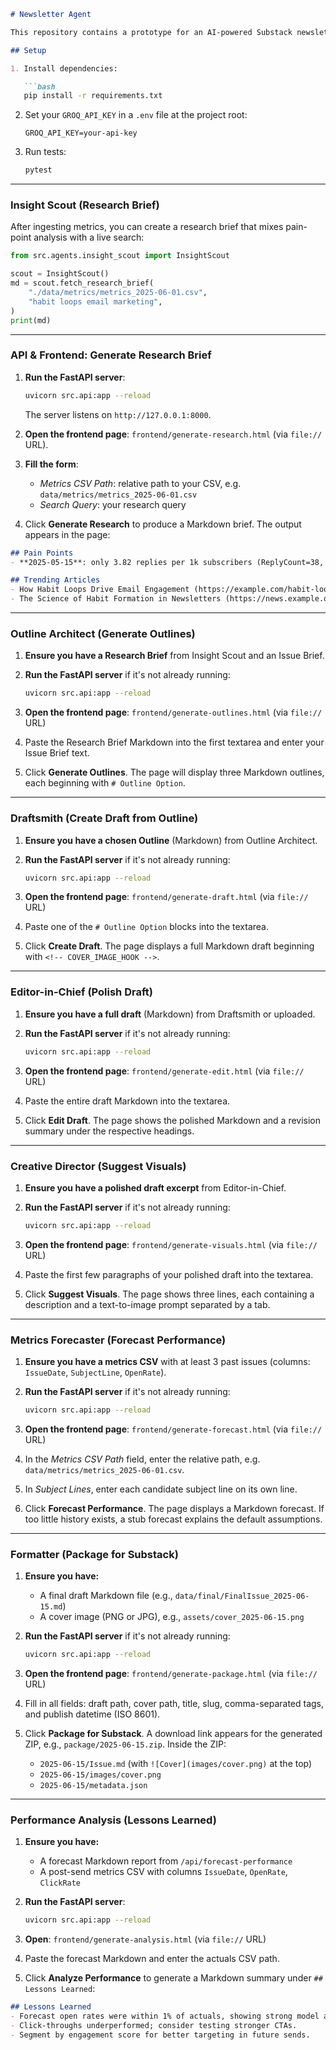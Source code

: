 ````markdown
# Newsletter Agent

This repository contains a prototype for an AI-powered Substack newsletter pipeline. The first implemented component is the **Data Collector** agent, which ingests metrics CSV files and past Markdown issues.

## Setup

1. Install dependencies:

   ```bash
   pip install -r requirements.txt
````

2. Set your `GROQ_API_KEY` in a `.env` file at the project root:

   ```dotenv
   GROQ_API_KEY=your-api-key
   ```

3. Run tests:

   ```bash
   pytest
   ```

---

### Insight Scout (Research Brief)

After ingesting metrics, you can create a research brief that mixes pain-point analysis with a live search:

```python
from src.agents.insight_scout import InsightScout

scout = InsightScout()
md = scout.fetch_research_brief(
    "./data/metrics/metrics_2025-06-01.csv",
    "habit loops email marketing",
)
print(md)
```

---

### API & Frontend: Generate Research Brief

1. **Run the FastAPI server**:

   ```bash
   uvicorn src.api:app --reload
   ```

   The server listens on `http://127.0.0.1:8000`.

2. **Open the frontend page**:
   `frontend/generate-research.html` (via `file://` URL).

3. **Fill the form**:

   * *Metrics CSV Path*: relative path to your CSV, e.g. `data/metrics/metrics_2025-06-01.csv`
   * *Search Query*: your research query

4. Click **Generate Research** to produce a Markdown brief. The output appears in the page:

```markdown
## Pain Points
- **2025-05-15**: only 3.82 replies per 1k subscribers (ReplyCount=38, Subscribers=9950)

## Trending Articles
- How Habit Loops Drive Email Engagement (https://example.com/habit-loops-2025)
- The Science of Habit Formation in Newsletters (https://news.example.org/habit-science)
```

---

### Outline Architect (Generate Outlines)

1. **Ensure you have a Research Brief** from Insight Scout and an Issue Brief.
2. **Run the FastAPI server** if it's not already running:

   ```bash
   uvicorn src.api:app --reload
   ```
3. **Open the frontend page**:
   `frontend/generate-outlines.html` (via `file://` URL)
4. Paste the Research Brief Markdown into the first textarea and enter your Issue Brief text.
5. Click **Generate Outlines**. The page will display three Markdown outlines, each beginning with `# Outline Option`.

---

### Draftsmith (Create Draft from Outline)

1. **Ensure you have a chosen Outline** (Markdown) from Outline Architect.
2. **Run the FastAPI server** if it's not already running:

   ```bash
   uvicorn src.api:app --reload
   ```
3. **Open the frontend page**:
   `frontend/generate-draft.html` (via `file://` URL)
4. Paste one of the `# Outline Option` blocks into the textarea.
5. Click **Create Draft**. The page displays a full Markdown draft beginning with `<!-- COVER_IMAGE_HOOK -->`.

---

### Editor-in-Chief (Polish Draft)

1. **Ensure you have a full draft** (Markdown) from Draftsmith or uploaded.
2. **Run the FastAPI server** if it's not already running:

   ```bash
   uvicorn src.api:app --reload
   ```
3. **Open the frontend page**:
   `frontend/generate-edit.html` (via `file://` URL)
4. Paste the entire draft Markdown into the textarea.
5. Click **Edit Draft**. The page shows the polished Markdown and a revision summary under the respective headings.

---

### Creative Director (Suggest Visuals)

1. **Ensure you have a polished draft excerpt** from Editor-in-Chief.
2. **Run the FastAPI server** if it's not already running:

   ```bash
   uvicorn src.api:app --reload
   ```
3. **Open the frontend page**:
   `frontend/generate-visuals.html` (via `file://` URL)
4. Paste the first few paragraphs of your polished draft into the textarea.
5. Click **Suggest Visuals**. The page shows three lines, each containing a description and a text-to-image prompt separated by a tab.

---

### Metrics Forecaster (Forecast Performance)

1. **Ensure you have a metrics CSV** with at least 3 past issues (columns: `IssueDate`, `SubjectLine`, `OpenRate`).
2. **Run the FastAPI server** if it's not already running:

   ```bash
   uvicorn src.api:app --reload
   ```
3. **Open the frontend page**:
   `frontend/generate-forecast.html` (via `file://` URL)
4. In the *Metrics CSV Path* field, enter the relative path, e.g. `data/metrics/metrics_2025-06-01.csv`.
5. In *Subject Lines*, enter each candidate subject line on its own line.
6. Click **Forecast Performance**. The page displays a Markdown forecast. If too little history exists, a stub forecast explains the default assumptions.

---

### Formatter (Package for Substack)

1. **Ensure you have:**

   * A final draft Markdown file (e.g., `data/final/FinalIssue_2025-06-15.md`)
   * A cover image (PNG or JPG), e.g., `assets/cover_2025-06-15.png`
2. **Run the FastAPI server** if it's not already running:

   ```bash
   uvicorn src.api:app --reload
   ```
3. **Open the frontend page**:
   `frontend/generate-package.html` (via `file://` URL)
4. Fill in all fields: draft path, cover path, title, slug, comma-separated tags, and publish datetime (ISO 8601).
5. Click **Package for Substack**. A download link appears for the generated ZIP, e.g., `package/2025-06-15.zip`.
   Inside the ZIP:

   * `2025-06-15/Issue.md` (with `![Cover](images/cover.png)` at the top)
   * `2025-06-15/images/cover.png`
   * `2025-06-15/metadata.json`

---

### Performance Analysis (Lessons Learned)

1. **Ensure you have:**

   * A forecast Markdown report from `/api/forecast-performance`
   * A post-send metrics CSV with columns `IssueDate`, `OpenRate`, `ClickRate`
2. **Run the FastAPI server**:

   ```bash
   uvicorn src.api:app --reload
   ```
3. **Open**:
   `frontend/generate-analysis.html` (via `file://` URL)
4. Paste the forecast Markdown and enter the actuals CSV path.
5. Click **Analyze Performance** to generate a Markdown summary under `## Lessons Learned`:

```markdown
## Lessons Learned
- Forecast open rates were within 1% of actuals, showing strong model accuracy.
- Click-throughs underperformed; consider testing stronger CTAs.
- Segment by engagement score for better targeting in future sends.
```

```
```
